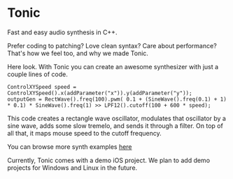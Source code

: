 Tonic
=====

Fast and easy audio synthesis in C++. 

Prefer coding to patching? Love clean syntax? Care about performance? That's how we feel too, and why we made Tonic. 

Here look. With Tonic you can create an awesome synthesizer with just a couple lines of code.


    ControlXYSpeed speed = ControlXYSpeed().x(addParameter("x")).y(addParameter("y"));    
    outputGen = RectWave().freq(100).pwm( 0.1 + (SineWave().freq(0.1) + 1) * 0.1) * SineWave().freq(1) >> LPF12().cutoff(100 + 600 * speed);

This code creates a rectangle wave oscillator, modulates that oscillator by a sine wave, adds some slow tremelo, and sends it through a filter. 
On top of all that, it maps mouse speed to the cutoff frequency. 

You can browse more synth examples [here](http://github.com/TonicAudio/Tonic/tree/master/Demo/Demo%20Synths)

Currently, Tonic comes with a demo iOS project. We plan to add demo projects for Windows and Linux in the future.

